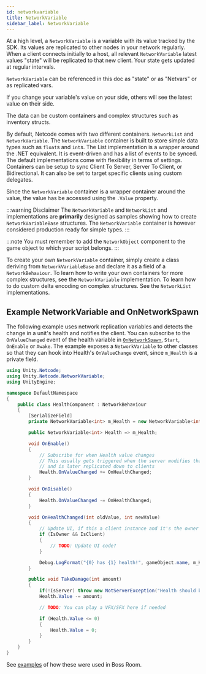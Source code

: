```yaml
---
id: networkvariable
title: NetworkVariable
sidebar_label: NetworkVariable
---
```

At a high level, a `NetworkVariable` is a variable with its value tracked by the SDK. Its values are replicated to other nodes in your network regularly. When a client connects initially to a host, all relevant `NetworkVariable` latest values "state" will be replicated to that new client. Your state gets updated at regular intervals.

`NetworkVariable` can be referenced in this doc as "state" or as "Netvars" or as replicated vars.

If you change your variable's value on your side, others will see the latest value on their side.

The data can be custom containers and complex structures such as inventory structs.

By default, Netcode comes with two different containers. `NetworkList` and `NetworkVariable`. The `NetworkVariable` container is built to store simple data types such as `float`s and `int`s. The List implementation is a wrapper around the .NET equivalent. It is event-driven and has a list of events to be synced. The default implementations come with flexibility in terms of settings. Containers can be setup to sync Client To Server, Server To Client, or Bidirectional. It can also be set to target specific clients using custom delegates.

Since the `NetworkVariable` container is a wrapper container around the value, the value has be accessed using the `.Value` property.

:::warning Disclaimer
The `NetworkVariable` and `NetworkList` and implementations are **primarily** designed as samples showing how to create `NetworkVariableBase` structures. The `NetworkVariable` container is however considered production ready for simple types.
:::

:::note
You must remember to add the `NetworkObject` component to the game object to which your script belongs.
:::

To create your own `NetworkVariable` container, simply create a class deriving from `NetworkVariableBase` and declare it as a field of a `NetworkBehaviour`. To learn how to write your own containers for more complex structures, see the `NetworkVariable` implementation. To learn how to do custom delta encoding on complex structures. See the `NetworkList` implementations.

## Example NetworkVariable and OnNetworkSpawn

The following example uses network replication variables and detects the change in a unit's health and notifies the client. You can subscribe to the `OnValueChanged` event of the health variable in [`OnNetworkSpawn`](networkbehaviour.md), `Start`, `OnEnable` or `Awake`. The example exposes a `NetworkVariable` to other classes so that they can hook into Health's `OnValueChange` event, since `m_Health` is a private field.

```csharp
using Unity.Netcode;
using Unity.Netcode.NetworkVariable;
using UnityEngine;

namespace DefaultNamespace
{
    public class HealthComponent : NetworkBehaviour
    {
        [SerializeField]
        private NetworkVariable<int> m_Health = new NetworkVariable<int>();

        public NetworkVariable<int> Health => m_Health;

        void OnEnable()
        {
            // Subscribe for when Health value changes
            // This usually gets triggered when the server modifies that variable
            // and is later replicated down to clients
            Health.OnValueChanged += OnHealthChanged;
        }

        void OnDisable()
        {
            Health.OnValueChanged -= OnHealthChanged;
        }

        void OnHealthChanged(int oldValue, int newValue)
        {
            // Update UI, if this a client instance and it's the owner of the object
            if (IsOwner && IsClient)
            {
                // TODO: Update UI code?
            }

            Debug.LogFormat("{0} has {1} health!", gameObject.name, m_Health.Value);
        }

        public void TakeDamage(int amount)
        {
            if(!IsServer) throw new NotServerException("Health should be modified server-side only");
            Health.Value -= amount;

            // TODO: You can play a VFX/SFX here if needed

            if (Health.Value <= 0)
            {
                Health.Value = 0;
            }
        }
    }
}
```

See [examples](../../learn/bossroom-examples/bossroom-actions) of how these were used in Boss Room.
